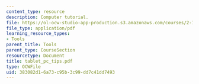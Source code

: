 ```yaml
---
content_type: resource
description: Computer tutorial.
file: https://ol-ocw-studio-app-production.s3.amazonaws.com/courses/2-76-multi-scale-system-design-fall-2004/383082d16a73c95b3c99dd7c41dd7493_tablet_pc_tips.pdf
file_type: application/pdf
learning_resource_types:
- Tools
parent_title: Tools
parent_type: CourseSection
resourcetype: Document
title: tablet_pc_tips.pdf
type: OCWFile
uid: 383082d1-6a73-c95b-3c99-dd7c41dd7493
---
```

